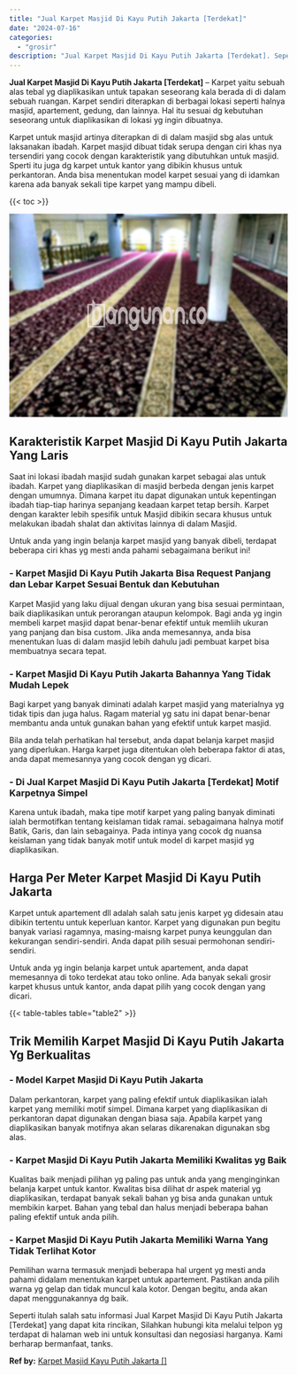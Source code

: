 ```yaml
---
title: "Jual Karpet Masjid Di Kayu Putih Jakarta [Terdekat]"
date: "2024-07-16"
categories: 
  - "grosir"
description: "Jual Karpet Masjid Di Kayu Putih Jakarta [Terdekat]. Seperti itulah salah satu informasi Jual Karpet Masjid Di Kayu Putih Jakarta [Terdekat] yang dapat kit..."
---
```


**Jual Karpet Masjid Di Kayu Putih Jakarta \[Terdekat\]** – Karpet yaitu sebuah alas tebal yg diaplikasikan untuk tapakan seseorang kala berada di di dalam sebuah ruangan. Karpet sendiri diterapkan di berbagai lokasi seperti halnya masjid, apartement, gedung, dan lainnya. Hal itu sesuai dg kebutuhan seseorang untuk diaplikasikan di lokasi yg ingin dibuatnya.

Karpet untuk masjid artinya diterapkan di di dalam masjid sbg alas untuk laksanakan ibadah. Karpet masjid dibuat tidak serupa dengan ciri khas nya tersendiri yang cocok dengan karakteristik yang dibutuhkan untuk masjid. Sperti itu juga dg karpet untuk kantor yang dibikin khusus untuk perkantoran. Anda bisa menentukan model karpet sesuai yang di idamkan karena ada banyak sekali tipe karpet yang mampu dibeli.

{{< toc >}}

![Jual Karpet Masjid Di Kayu Putih Jakarta [Terdekat]](/images/grosir-karpet-murah-79.png)

## Karakteristik Karpet Masjid Di Kayu Putih Jakarta Yang Laris

Saat ini lokasi ibadah masjid sudah gunakan karpet sebagai alas untuk ibadah. Karpet yang diaplikasikan di masjid berbeda dengan jenis karpet dengan umumnya. Dimana karpet itu dapat digunakan untuk kepentingan ibadah tiap-tiap harinya sepanjang keadaan karpet tetap bersih. Karpet dengan karakter lebih spesifik untuk Masjid dibikin secara khusus untuk melakukan ibadah shalat dan aktivitas lainnya di dalam Masjid.

Untuk anda yang ingin belanja karpet masjid yang banyak dibeli, terdapat beberapa ciri khas yg mesti anda pahami sebagaimana berikut ini!

### \- Karpet Masjid Di Kayu Putih Jakarta Bisa Request Panjang dan Lebar Karpet Sesuai Bentuk dan Kebutuhan

Karpet Masjid yang laku dijual dengan ukuran yang bisa sesuai permintaan, baik diaplikasikan untuk perorangan ataupun kelompok. Bagi anda yg ingin membeli karpet masjid dapat benar-benar efektif untuk memliih ukuran yang panjang dan bisa custom. Jika anda memesannya, anda bisa menentukan luas di dalam masjid lebih dahulu jadi pembuat karpet bisa membuatnya secara tepat.

### \- Karpet Masjid Di Kayu Putih Jakarta Bahannya Yang Tidak Mudah Lepek

Bagi karpet yang banyak diminati adalah karpet masjid yang materialnya yg tidak tipis dan juga halus. Ragam material yg satu ini dapat benar-benar membantu anda untuk gunakan bahan yang efektif untuk karpet masjid.

Bila anda telah perhatikan hal tersebut, anda dapat belanja karpet masjid yang diperlukan. Harga karpet juga ditentukan oleh beberapa faktor di atas, anda dapat memesannya yang cocok dengan yg dicari.

### \- Di Jual Karpet Masjid Di Kayu Putih Jakarta \[Terdekat\] Motif Karpetnya Simpel

Karena untuk ibadah, maka tipe motif karpet yang paling banyak diminati ialah bermotifkan tentang keislaman tidak ramai. sebagaimana halnya motif Batik, Garis, dan lain sebagainya. Pada intinya yang cocok dg nuansa keislaman yang tidak banyak motif untuk model di karpet masjid yg diaplikasikan.

## Harga Per Meter Karpet Masjid Di Kayu Putih Jakarta

Karpet untuk apartement dll adalah salah satu jenis karpet yg didesain atau dibikin tertentu untuk keperluan kantor. Karpet yang digunakan pun begitu banyak variasi ragamnya, masing-maisng karpet punya keunggulan dan kekurangan sendiri-sendiri. Anda dapat pilih sesuai permohonan sendiri-sendiri.

Untuk anda yg ingin belanja karpet untuk apartement, anda dapat memesannya di toko terdekat atau toko online. Ada banyak sekali grosir karpet khusus untuk kantor, anda dapat pilih yang cocok dengan yang dicari.

{{< table-tables table="table2" >}}

## Trik Memilih Karpet Masjid Di Kayu Putih Jakarta Yg Berkualitas

### \- Model Karpet Masjid Di Kayu Putih Jakarta

Dalam perkantoran, karpet yang paling efektif untuk diaplikasikan ialah karpet yang memiliki motif simpel. Dimana karpet yang diaplikasikan di perkantoran dapat digunakan dengan biasa saja. Apabila karpet yang diaplikasikan banyak motifnya akan selaras dikarenakan digunakan sbg alas.

### \- Karpet Masjid Di Kayu Putih Jakarta Memiliki Kwalitas yg Baik

Kualitas baik menjadi pilihan yg paling pas untuk anda yang menginginkan belanja karpet untuk kantor. Kwalitas bisa dilihat dr aspek material yg diaplikasikan, terdapat banyak sekali bahan yg bisa anda gunakan untuk membikin karpet. Bahan yang tebal dan halus menjadi beberapa bahan paling efektif untuk anda pilih.

### \- Karpet Masjid Di Kayu Putih Jakarta Memiliki Warna Yang Tidak Terlihat Kotor

Pemilihan warna termasuk menjadi beberapa hal urgent yg mesti anda pahami didalam menentukan karpet untuk apartement. Pastikan anda pilih warna yg gelap dan tidak muncul kala kotor. Dengan begitu, anda akan dapat menggunakannya dg baik.

Seperti itulah salah satu informasi Jual Karpet Masjid Di Kayu Putih Jakarta \[Terdekat\] yang dapat kita rincikan, Silahkan hubungi kita melalui telpon yg terdapat di halaman web ini untuk konsultasi dan negosiasi harganya. Kami berharap bermanfaat, tanks.

**Ref by:**  [Karpet Masjid Kayu Putih Jakarta []](https://id.wikipedia.org/wiki/Karpet)
